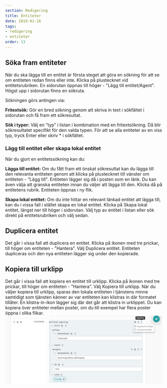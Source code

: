```yaml
---
section: Redigering
title: Entiteter
date: 2019-01-16
tags:
- redigering
- entiteter
order: 13
---
```


## Söka fram entiteter
När du ska lägga till en entitet är första steget att göra en sökning för att se om entiteten redan finns eller inte. Klicka på plustecknet vid entitetsrubriken. En sidorutan öppnas till höger - "Lägg till entitet/Agent". Högst upp i sidorutan finns en sökruta. 

Sökningen görs antingen via:

**Fritextsök:**  Gör en bred sökning genom att skriva in text i sökfältet i sidorutan och få fram ett sökresultat.

**Sök i typer:** Välj en “typ” i listan i kombination med en fritextsökning. Då blir sökresultatet specifikt för den valda typen. För att se alla entiteter av en viss typ, tryck Enter eller skriv * i sökfältet.

### Lägg till entitet eller skapa lokal entitet
När du gjort en entitetssökning kan du: 

**Lägga till entitet:**
Om du fått fram ett önskat sökresultat kan du lägga till den relevanta entiteten genom att klicka på plustecknet till vänster om entiteten - “Lägg till". Entiteten lägger sig då i posten som en länk. Du kan även välja att granska entiteten innan du väljer att lägga till den. Klicka då på entitetens rubrik. Entiteten öppnas i ny flik.  

**Skapa lokal entitet:**
Om du inte hittar en relevant länkad entitet att lägga till, kan du i vissa fall i stället skapa en lokal entitet. Klicka på Skapa lokal entitet, längst ner till höger i sidorutan. Välj typ av entitet i listan eller sök direkt på entitetsrubriken och välj sedan.

## Duplicera entitet
Det går i vissa fall att duplicera en entitet. Klicka på ikonen med tre prickar, till höger om entiteten - "Hantera". Välj Duplicera entitet. Entiteten dupliceras och den nya entiteten lägger sig under den kopierade.

## Kopiera till urklipp
Det går i vissa fall att kopiera en entitet till urklipp. Klicka på ikonen med tre prickar, till höger om entiteten - "Hantera". Välj Kopiera till urklipp. När du väljer kopiera till urklipp, sparas den lokala entiteten i tjänstens minne samtidigt som tjänsten känner av var entiteten kan klistras in där formatet tillåter. En klistra-in-ikon lägger sig där det går att klistra in urklippet. Du kan kopiera över entiteter mellan poster, om du till exempel har flera poster öppna i olika flikar.
![Kopiera till urklipp](img/kopieraurklipp.png "Kopiera till urklipp")
